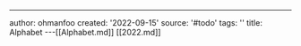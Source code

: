 ---
author: ohmanfoo
created: '2022-09-15'
source: '#todo'
tags: ''
title: Alphabet
---[[Alphabet.md]]
[[2022.md]]
